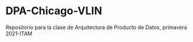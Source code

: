 # DPA-Chicago-VLIN
Repositorio para la clase de Arquitectura de Producto de Datos, primavera 2021-ITAM
